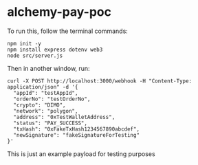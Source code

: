 # alchemy-pay-poc

To run this, follow the terminal commands:
```azure
npm init -y
npm install express dotenv web3
node src/server.js
```
Then in another window, run:
```azure
curl -X POST http://localhost:3000/webhook -H "Content-Type: application/json" -d '{
  "appId": "testAppId",
  "orderNo": "testOrderNo",
  "crypto": "DIMO",
  "network": "polygon",
  "address": "0xTestWalletAddress",
  "status": "PAY_SUCCESS",
  "txHash": "0xFakeTxHash1234567890abcdef",
  "newSignature": "fakeSignatureForTesting"
}'

```
This is just an example payload for testing purposes